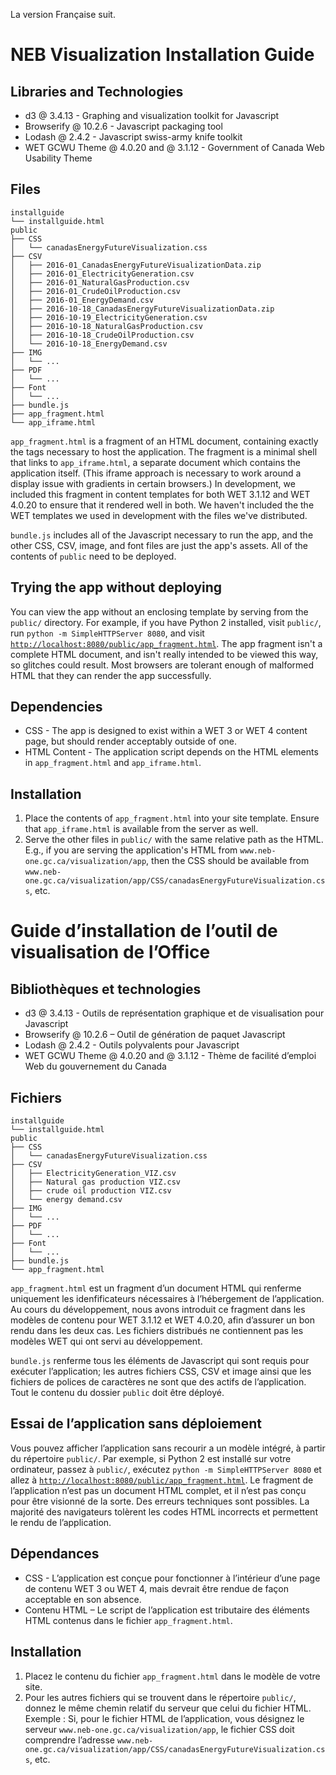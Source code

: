 La version Française suit.

NEB Visualization Installation Guide
====================================


## Libraries and Technologies
* d3 @ 3.4.13 - Graphing and visualization toolkit for Javascript
* Browserify @ 10.2.6 - Javascript packaging tool
* Lodash @ 2.4.2 - Javascript swiss-army knife toolkit
* WET GCWU Theme @ 4.0.20 and @ 3.1.12 - Government of Canada Web Usability Theme

## Files
```
installguide
└── installguide.html
public
├── CSS
│   └── canadasEnergyFutureVisualization.css
├── CSV
│   ├── 2016-01_CanadasEnergyFutureVisualizationData.zip
│   ├── 2016-01_ElectricityGeneration.csv
│   ├── 2016-01_NaturalGasProduction.csv
│   ├── 2016-01_CrudeOilProduction.csv
│   ├── 2016-01_EnergyDemand.csv
│   ├── 2016-10-18_CanadasEnergyFutureVisualizationData.zip
│   ├── 2016-10-19_ElectricityGeneration.csv
│   ├── 2016-10-18_NaturalGasProduction.csv
│   ├── 2016-10-18_CrudeOilProduction.csv
│   └── 2016-10-18_EnergyDemand.csv
├── IMG
│   └── ...
├── PDF
│   └── ...
├── Font
│   └── ...
├── bundle.js
├── app_fragment.html
└── app_iframe.html
```

`app_fragment.html` is a fragment of an HTML document, containing exactly the tags necessary to host the application. The fragment is a minimal shell that links to `app_iframe.html`, a separate document which contains the application itself. (This iframe approach is necessary to work around a display issue with gradients in certain browsers.) In development, we included this fragment in content templates for both WET 3.1.12 and WET 4.0.20 to ensure that it rendered well in both. We haven't included the the WET templates we used in development with the files we've distributed. 

`bundle.js` includes all of the Javascript necessary to run the app, and the other CSS, CSV, image, and font files are just the app's assets. All of the contents of `public` need to be deployed. 

## Trying the app without deploying
You can view the app without an enclosing template by serving from the `public/` directory. For example, if you have Python 2 installed, visit `public/`, run `python -m SimpleHTTPServer 8080`, and visit [`http://localhost:8080/public/app_fragment.html`](http://localhost:8080/public/app_fragment.html). The app fragment isn't a complete HTML document, and isn't really intended to be viewed this way, so glitches could result. Most browsers are tolerant enough of malformed HTML that they can render the app successfully. 

## Dependencies
* CSS - The app is designed to exist within a WET 3 or WET 4 content page, but should render acceptably outside of one. 
* HTML Content - The application script depends on the HTML elements in `app_fragment.html` and `app_iframe.html`. 

## Installation 
1. Place the contents of `app_fragment.html` into your site template. Ensure that `app_iframe.html` is available from the server as well. 
2. Serve the other files in `public/` with the same relative path as the HTML. E.g., if you are serving the application's HTML from `www.neb-one.gc.ca/visualization/app`, then the CSS should be available from `www.neb-one.gc.ca/visualization/app/CSS/canadasEnergyFutureVisualization.css`, etc. 


Guide d’installation de l’outil de visualisation de l’Office
====================================


## Bibliothèques et technologies
* d3 @ 3.4.13 - Outils de représentation graphique et de visualisation pour Javascript
* Browserify @ 10.2.6 – Outil de génération de paquet Javascript
* Lodash @ 2.4.2 - Outils polyvalents pour Javascript
* WET GCWU Theme @ 4.0.20 and @ 3.1.12 - Thème de facilité d’emploi Web du gouvernement du Canada

## Fichiers
```
installguide
└── installguide.html
public
├── CSS
│   └── canadasEnergyFutureVisualization.css
├── CSV
│   ├── ElectricityGeneration_VIZ.csv
│   ├── Natural gas production VIZ.csv
│   ├── crude oil production VIZ.csv
│   └── energy demand.csv
├── IMG
│   └── ...
├── PDF
│   └── ...
├── Font
│   └── ...
├── bundle.js
└── app_fragment.html
```

`app_fragment.html` est un fragment d’un document HTML qui renferme uniquement les idenfificateurs nécessaires à l’hébergement de l’application. Au cours du développement, nous avons introduit ce fragment dans les modèles de contenu pour WET 3.1.12 et WET 4.0.20, afin d’assurer un bon rendu dans les deux cas. Les fichiers distribués ne contiennent pas les modèles WET qui ont servi au développement. 

`bundle.js` renferme tous les éléments de Javascript qui sont requis pour exécuter l’application; les autres fichiers CSS, CSV et image ainsi que les fichiers de polices de caractères ne sont que des actifs de l’application. Tout le contenu du dossier `public` doit être déployé. 

## Essai de l’application sans déploiement
Vous pouvez afficher l’application sans recourir a un modèle intégré, à partir du répertoire `public/`. Par exemple, si Python 2 est installé sur votre ordinateur, passez à `public/`, exécutez `python -m SimpleHTTPServer 8080` et allez à [`http://localhost:8080/public/app_fragment.html`](http://localhost:8080/public/app_fragment.html). Le fragment de l’application n’est pas un document HTML complet, et il n’est pas conçu pour être visionné de la sorte. Des erreurs techniques sont possibles. La majorité des navigateurs tolèrent les codes HTML incorrects et permettent le rendu de l’application. 

## Dépendances
* CSS - L’application est conçue pour fonctionner à l’intérieur d’une page de contenu WET 3 ou WET 4, mais devrait être rendue de façon acceptable en son absence. 
* Contenu HTML – Le script de l’application est tributaire des éléments HTML contenus dans le fichier `app_fragment.html`.

## Installation 
1. Placez le contenu du fichier `app_fragment.html` dans le modèle de votre site. 
2. Pour les autres fichiers qui se trouvent dans le répertoire `public/`, donnez le même chemin relatif du serveur que celui du fichier HTML. Exemple : Si, pour le fichier HTML de l’application, vous désignez le serveur `www.neb-one.gc.ca/visualization/app`, le fichier CSS doit comprendre l’adresse `www.neb-one.gc.ca/visualization/app/CSS/canadasEnergyFutureVisualization.css`, etc. 



